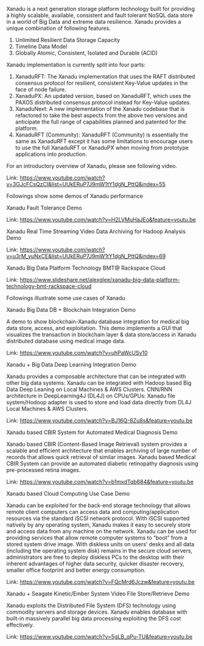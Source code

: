 Xanadu is a next generation storage platform technology built for providing a highly scalable, available, consistent and fault tolerant NoSQL data store in a world of Big Data and extreme data resilience. 
Xanadu provides a unique combination of following features.
1. Unlimited Resilient Data Storage Capacity
2. Timeline Data Model 
3. Globally Atomic, Consistent, Isolated and Durable (ACID)

Xanadu implementation is currently split into four parts:
1.	XanaduRFT: The Xanadu implementation that uses the RAFT  distributed consensus protocol for resilient, consistent Key-Value updates in the face of node failure. 
2.	XanaduPX: An updated version, based on XanaduRFT, which uses the PAXOS  distributed consensus protocol instead for Key-Value updates.
3.	XanaduNext: A new implementation of the Xanadu codebase that is refactored to take the best aspects from the above two versions and anticipate the full range of capabilities planned and patented    for the platform.
4.	XanaduRFT (Community): XanaduRFT (Community) is essentially the same as XanaduRFT except it has some limitations to encourage users to use the full XanaduRFT or XanaduPX when moving from prototype applications into production.


For an introductory overview of Xanadu, please see following video.

Link: https://www.youtube.com/watch?v=3GJcFCsQzCI&list=UUkERuP7J9mW1tY1dgN_PttQ&index=55


Followings show some demos of Xanadu performance

Xanadu Fault Tolerance Demo

Link: https://www.youtube.com/watch?v=H2LVMuHaJEo&feature=youtu.be

Xanadu Real Time Streaming Video Data Archiving for Hadoop Analysis Demo

Link: https://www.youtube.com/watch?v=u3rM_yuNxCE&list=UUkERuP7J9mW1tY1dgN_PttQ&index=69

Xanadu Big Data Platform Technology BMT@ Rackspace Cloud

Link: https://www.slideshare.net/alexglee/xanadu-big-data-platform-technology-bmt-rackspace-cloud


Followings illustrate some use cases of Xanadu

Xanadu Big Data DB + Blockchain Integration Demo

A demo to show blockchain-Xanadu database integration for medical big data store, access, and exploitation. 
This demo implements a GUI that visualizes the transaction in blockchain layer & data store/access in Xanadu distributed database using medical image data.

Link: https://www.youtube.com/watch?v=uhPaWcUSv10

Xanadu + Big Data Deep Learning Integration Demo

Xanadu provides a composable architecture that can be integrated with other big data systems: 
Xanadu can be integrated with Hadoop based Big Data Deep Leaning on Local Machines & AWS Clusters.
CNN/RNN architecture in DeepLearning4J (DL4J) on CPUs/GPUs:
Xanadu file system/Hodoop adapter is used to store and load data directly from DL4J Local Machines & AWS Clusters.

Link: https://www.youtube.com/watch?v=BJ16Q-8Zu8s&feature=youtu.be

Xanadu based CBIR System for Automated Medical Diagnosis Demo

Xanadu based CBIR (Content-Based Image Retrieval) system provides a scalable and efficient architecture that enables archiving of large number of records that allows quick retrieval of similar images.
Xanadu based Medical CBIR System can provide an automated diabetic retinopathy diagnosis using pre-processed retina images.

Link: https://www.youtube.com/watch?v=b1mxdTqb684&feature=youtu.be

Xanadu based Cloud Computing Use Case Demo

Xanadu can be exploited for the back-end storage technology that allows remote client computers can access data and computing/application resources via the standard iSCSI network protocol. With iSCSI supported natively by any operating system, Xanadu makes it easy to securely store and access data from any machine on the network. 
Xanadu can be used for providing services that allow remote computer systems to “boot” from a stored system drive image. 
With diskless units on users’ desks and all data (including the operating system disk) remains in the secure cloud servers, administrators are free to deploy diskless PCs to the desktop with their inherent advantages of higher data security, quicker disaster recovery, smaller office footprint and better energy consumption. 

Link: https://www.youtube.com/watch?v=FQcMrd6Jczw&feature=youtu.be

Xanadu + Seagate Kinetic/Ember System Video File Store/Retrieve Demo

Xanadu exploits the Distributed File System (DFS) technology using commodity servers and storage devices. 
Xanadu enables database with built-in massively parallel big data processing exploiting the DFS cost effectively. 

Link: https://www.youtube.com/watch?v=5gLB_qPu-TU&feature=youtu.be






